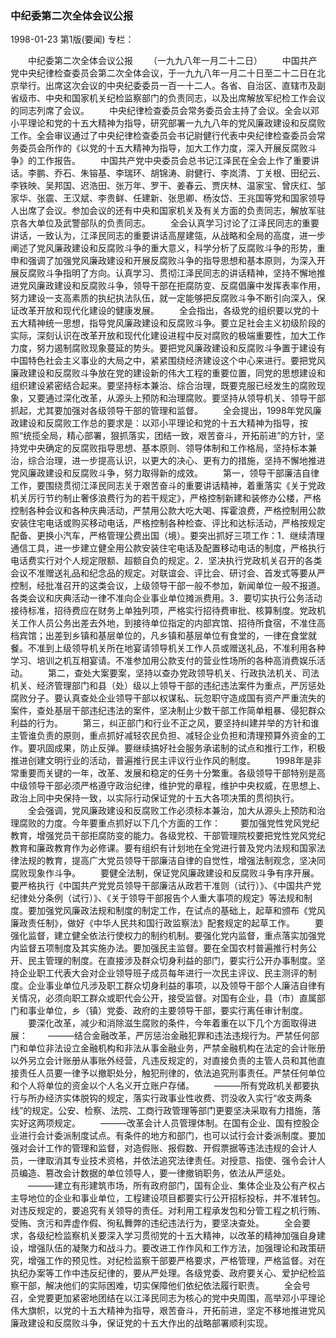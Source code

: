 ### 中纪委第二次全体会议公报

1998-01-23
第1版(要闻)
专栏：

　　中纪委第二次全体会议公报
　　（一九九八年一月二十二日）
　　中国共产党中央纪律检查委员会第二次全体会议，于一九九八年一月二十日至二十二日在北京举行。出席这次会议的中央纪委委员一百一十二人。各省、自治区、直辖市及副省级市、中央和国家机关纪检监察部门的负责同志，以及出席解放军纪检工作会议的同志列席了会议。
　　中央纪律检查委员会常务委员会主持了会议。全会以邓小平理论和党的十五大精神为指导，研究部署一九九八年的党风廉政建设和反腐败工作。全会审议通过了中央纪律检查委员会书记尉健行代表中央纪律检查委员会常务委员会所作的《以党的十五大精神为指导，加大工作力度，深入开展反腐败斗争》的工作报告。
　　中国共产党中央委员会总书记江泽民在全会上作了重要讲话。李鹏、乔石、朱镕基、李瑞环、胡锦涛、尉健行、李岚清、丁关根、田纪云、李铁映、吴邦国、迟浩田、张万年、罗干、姜春云、贾庆林、温家宝、曾庆红、邹家华、张震、王汉斌、李贵鲜、任建新、张思卿、杨汝岱、王兆国等党和国家领导人出席了会议。参加会议的还有中央和国家机关及有关方面的负责同志，解放军驻京各大单位及武警部队的负责同志。
　　全会认真学习讨论了江泽民同志的重要讲话，一致认为，江泽民同志的重要讲话高屋建瓴，从战略和全局的高度，进一步阐述了党风廉政建设和反腐败斗争的重大意义，科学分析了反腐败斗争的形势，重申和强调了加强党风廉政建设和开展反腐败斗争的指导思想和基本原则，为深入开展反腐败斗争指明了方向。认真学习、贯彻江泽民同志的讲话精神，坚持不懈地推进党风廉政建设和反腐败斗争，领导干部在拒腐防变、反腐倡廉中发挥表率作用，努力建设一支高素质的执纪执法队伍，就一定能够把反腐败斗争不断引向深入，保证改革开放和现代化建设的健康发展。
　　全会指出，各级党的组织要以党的十五大精神统一思想，指导党风廉政建设和反腐败斗争。要立足社会主义初级阶段的实际，深刻认识在改革开放和现代化建设进程中反对腐败的极端重要性，加大工作力度，努力遏制腐败现象蔓延的势头。要把党风廉政建设和反腐败斗争置于建设有中国特色社会主义事业的大局之中，紧紧围绕经济建设这个中心来进行。要把党风廉政建设和反腐败斗争放在党的建设新的伟大工程的重要位置，同党的思想建设和组织建设紧密结合起来。要坚持标本兼治、综合治理，既要克服已经发生的腐败现象，又要通过深化改革，从源头上预防和治理腐败。要坚持从领导机关、领导干部抓起，尤其要加强对各级领导干部的管理和监督。
　　全会提出，1998年党风廉政建设和反腐败工作总的要求是：以邓小平理论和党的十五大精神为指导，按照“统揽全局，精心部署，狠抓落实，团结一致，艰苦奋斗，开拓前进”的方针，坚持党中央确定的反腐败指导思想、基本原则、领导体制和工作格局，坚持标本兼治，综合治理，进一步提高认识，以更大的决心、更有力的措施，坚持不懈地推进党风廉政建设和反腐败斗争，努力取得新的成效。
　　第一，领导干部廉洁自律工作，要围绕贯彻江泽民同志关于艰苦奋斗的重要讲话精神，着重落实《关于党政机关厉行节约制止奢侈浪费行为的若干规定》，严格控制新建和装修办公楼，严格控制各种会议和各种庆典活动，严禁用公款大吃大喝、挥霍浪费，严格控制用公款安装住宅电话或购买移动电话，严格控制各种检查、评比和达标活动，严格按规定配备、更换小汽车，严格管理公费出国（境）。要突出抓好三项工作：1．继续清理通信工具，进一步建立健全用公款安装住宅电话及配置移动电话的制度，严格执行电话费实行对个人规定限额、超额自负的规定。2．坚决执行党政机关召开的各类会议不准赠送礼品和纪念品的规定。对联谊会、评比会、研讨会、首发式等要从严控制，经批准召开的这类会议，上级领导干部一般不参加，新闻单位一般不报道。各类会议和庆典活动一律不准向企业事业单位摊派费用。3．要切实执行公务活动接待标准，招待费应在财务上单独列项，严格实行招待费审批、核算制度。党政机关工作人员公务出差去外地，到接待单位指定的内部宾馆、招待所食宿，不准住高档宾馆；出差到乡镇和基层单位的，凡乡镇和基层单位有食堂的，一律在食堂就餐。不准到上级领导机关所在地宴请领导机关工作人员或赠送礼品，不准利用各种学习、培训之机互相宴请。不准参加用公款支付的营业性场所的各种高消费娱乐活动。
　　第二，查处大案要案，坚持以查办党政领导机关、行政执法机关、司法机关、经济管理部门和县（处）级以上领导干部的违纪违法案件为重点，严厉惩处腐败分子。要认真查处企业领导干部以权谋私、玩忽职守造成国有资产严重流失的案件，查处基层干部违纪违法的案件，坚决制止少数干部工作简单粗暴、侵犯群众利益的行为。
　　第三，纠正部门和行业不正之风，要坚持纠建并举的方针和谁主管谁负责的原则，重点抓好减轻农民负担、减轻企业负担和清理预算外资金的工作。要巩固成果，防止反弹。要继续搞好社会服务承诺制的试点和推行工作，积极推进创建文明行业的活动，普遍推行民主评议行业作风的制度。
　　1998年是非常重要而关键的一年，改革、发展和稳定的任务十分繁重。各级领导干部特别是高中级领导干部必须严格遵守政治纪律，维护党的章程，维护中央权威，在思想上、政治上同中央保持一致，以实际行动保证党的十五大各项决策的贯彻执行。
　　全会强调，党风廉政建设和反腐败工作必须标本兼治，加大从源头上预防和治理腐败的力度。今年要重点抓好以下几个方面的工作：
　　要加强党性党风党纪教育，增强党员干部拒腐防变的能力。各级党校、干部管理院校要把党性党风党纪教育和廉政教育作为必修课。要有组织有计划地在全党进行普及党内法规和国家法律法规的教育，提高广大党员领导干部廉洁自律的自觉性，增强法制观念，坚决同腐败现象作斗争。
　　要健全法制，保证党风廉政建设和反腐败斗争有序开展。要严格执行《中国共产党党员领导干部廉洁从政若干准则（试行）》、《中国共产党纪律处分条例（试行）》、《关于领导干部报告个人重大事项的规定》等法规和制度。要加强党风廉政法规和制度的制定工作，在试点的基础上，起草和颁布《党风廉政责任制》，做好《中华人民共和国行政监察法》配套规定的起草工作。
　　要强化监督，建立健全依法行使权力的制约机制。要强化党内监督，重点落实加强党内监督五项制度及其实施办法。要加强民主监督。要在全国农村普遍推行村务公开、民主管理的制度。在直接涉及群众切身利益的部门，要实行公开办事制度。坚持企业职工代表大会对企业领导班子成员每年进行一次民主评议、民主测评的制度。企业事业单位凡涉及职工群众切身利益的事项，以及领导干部个人廉洁自律有关情况，必须向职工群众或职代会公开，接受监督。对国有企业，县（市）直属部门和事业单位，乡（镇）党委、政府的主要领导干部，要实行离任审计制度。
　　要深化改革，减少和消除滋生腐败的条件，今年着重在以下几个方面取得进展：
　　———结合金融改革，严厉惩治金融犯罪和违法违规行为。严禁任何部门和单位非法设立金融机构和非法从事金融业务，严禁金融机构在法定的会计账册以外另立会计账册从事账外经营，凡违反规定的，对直接负责的主管人员和其他直接责任人员要一律予以撤职处分，触犯刑律的，依法追究刑事责任。严禁任何单位和个人将单位的资金以个人名义开立账户存储。
　　———所有党政机关都要执行与所办经济实体脱钩的规定，落实行政事业性收费、罚没收入实行“收支两条线”的规定。公安、检察、法院、工商行政管理等部门更要坚决采取有力措施，落实好这两项规定。
　　———改革会计人员管理体制。在国有企业、国有控股企业进行会计委派制度试点。有条件的地方和部门，也可以试行会计委派制度。要加强对会计工作的管理和监督，对造假账、报假数、开假票据等违法违规的会计人员，一律取消其专业技术资格，并依法追究法律责任。对授意、指使、强令会计人员编造、篡改会计数据的单位领导人，要一律撤销职务，依法从严惩处。
　　———建立有形建筑市场，所有政府部门，国有企业、集体企业及公有产权占主导地位的企业和事业单位，工程建设项目都要实行公开招标投标，并不准转包。对违反规定的，要追究有关领导的责任。对利用工程承发包和分管工程之机行贿、受贿、贪污和弄虚作假、徇私舞弊的违纪违法行为，要坚决查处。
　　全会要求，各级纪检监察机关要深入学习贯彻党的十五大精神，以改革的精神加强自身建设，增强队伍的凝聚力和战斗力。要改进工作作风和工作方法，加强理论和政策研究，增强工作的预见性。对纪检监察干部要严格要求，严格管理，严格监督。对在执纪办案等工作中违反纪律的，要从严处理。各级党委、政府要关心、爱护纪检监察干部，解决他们的实际困难，切实保障他们依纪依法履行职责。
　　全会号召，全党要更加紧密地团结在以江泽民同志为核心的党中央周围，高举邓小平理论伟大旗帜，以党的十五大精神为指导，艰苦奋斗，开拓前进，坚定不移地推进党风廉政建设和反腐败斗争，保证党的十五大作出的战略部署顺利实现。
